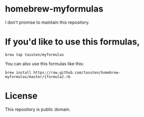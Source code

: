 homebrew-myformulas
===================

I don't promise to maintain this repository.

If you'd like to use this formulas,
==================================

    brew tap tasuten/myformulas

You can also use this formulas like this:

    brew install https://raw.github.com/tasuten/homebrew-myformulas/master/{formula}.rb


License
=======

This repository is public domain.

